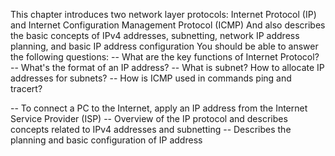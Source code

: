 This chapter introduces two network layer protocols: Internet Protocol (IP) and Internet Configuration Management Protocol (ICMP)
And also describes the basic concepts of IPv4 addresses, subnetting, network IP address planning, and basic IP address configuration
You should be able to answer the following questions:
-- What are the key functions of Internet Protocol?
-- What's the format of an IP address?
-- What is subnet? How to allocate IP addresses for subnets?
-- How is ICMP used in commands ping and tracert?

-- To connect a PC to the Internet, apply an IP address from the Internet Service Provider (ISP)
-- Overview of the IP protocol and describes concepts related to IPv4 addresses and subnetting
-- Describes the planning and basic configuration of IP address